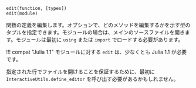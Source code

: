 ```
edit(function, [types])
edit(module)
```

関数の定義を編集します。オプションで、どのメソッドを編集するかを示す型のタプルを指定できます。モジュールの場合は、メインのソースファイルを開きます。モジュールは最初に `using` または `import` でロードする必要があります。

!!! compat "Julia 1.1"
    モジュールに対する `edit` は、少なくとも Julia 1.1 が必要です。


指定された行でファイルを開けることを保証するために、最初に `InteractiveUtils.define_editor` を呼び出す必要があるかもしれません。
